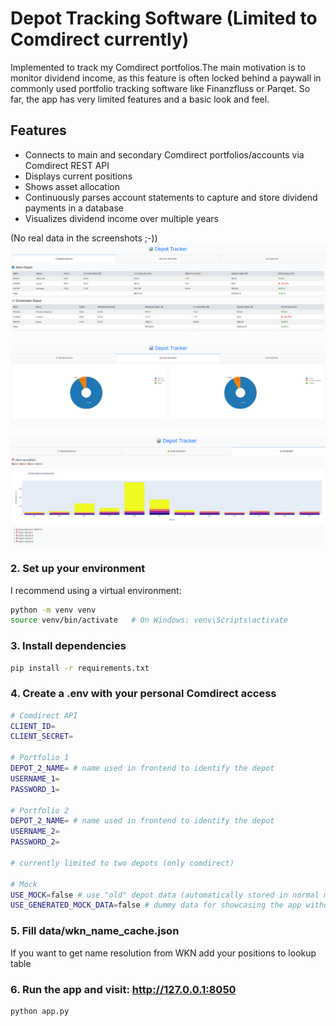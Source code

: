 # Depot Tracking Software (Limited to Comdirect currently)

Implemented to track my Comdirect portfolios.The main motivation is to monitor dividend income, as this feature is often locked behind a paywall in commonly used portfolio tracking software like Finanzfluss or Parqet. So far, the app has very limited features and a basic look and feel.

## Features

- Connects to main and secondary Comdirect portfolios/accounts via Comdirect REST API
- Displays current positions  
- Shows asset allocation  
- Continuously parses account statements to capture and store dividend payments in a database  
- Visualizes dividend income over multiple years  


(No real data in the screenshots ;-))
![image](data/img/screenshot_dummy_positions.png)

![image](data/img/screenshot_dummy_allocation.png)

![image](data/img/screenshot_dummy_dividends.png)


### 2. Set up your environment

I recommend using a virtual environment:

```bash
python -m venv venv
source venv/bin/activate   # On Windows: venv\Scripts\activate
```

### 3. Install dependencies

```bash
pip install -r requirements.txt
```

### 4. Create a .env with your personal Comdirect access

```bash
# Comdirect API
CLIENT_ID=
CLIENT_SECRET=

# Portfolio 1
DEPOT_2_NAME= # name used in frontend to identify the depot
USERNAME_1=
PASSWORD_1=

# Portfolio 2
DEPOT_2_NAME= # name used in frontend to identify the depot
USERNAME_2=
PASSWORD_2=

# currently limited to two depots (only comdirect)

# Mock
USE_MOCK=false # use "old" depot data (automatically stored in normal mode) to avoid authentication for development purposes
USE_GENERATED_MOCK_DATA=false # dummy data for showcasing the app without personal depot data (no depot insights)
```

### 5. Fill data/wkn_name_cache.json 

If you want to get name resolution from WKN add your positions to lookup table

### 6. Run the app and visit: http://127.0.0.1:8050

```bash
python app.py
```
